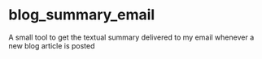 # blog_summary_email
A small tool to get the textual summary delivered to my email whenever a new blog article is posted

